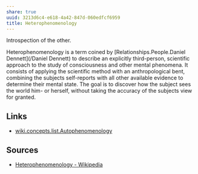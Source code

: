 ```yaml
---
share: true
uuid: 3213d6c4-e618-4a42-847d-060edfcf6959
title: Heterophenomenology
---
```

Introspection of the other.

Heterophenomenology is a term coined by [Relationships.People.Daniel Dennett](/Daniel Dennett) to describe an explicitly third-person, scientific approach to the study of consciousness and other mental phenomena. It consists of applying the scientific method with an anthropological bent, combining the subjects self-reports with all other available evidence to determine their mental state. The goal is to discover how the subject sees the world him- or herself, without taking the accuracy of the subjects view for granted.

## Links

* [wiki.concepts.list.Autophenomenology](/dentropydaemon-wiki/Wiki/Concepts/List/Autophenomenology)

## Sources

* [Heterophenomenology - Wikipedia](https://en.wikipedia.org/wiki/Heterophenomenology)